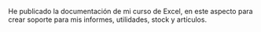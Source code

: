 He publicado la documentación de mi curso de Excel, en este aspecto para crear soporte para mis informes, utilidades, stock y artículos.